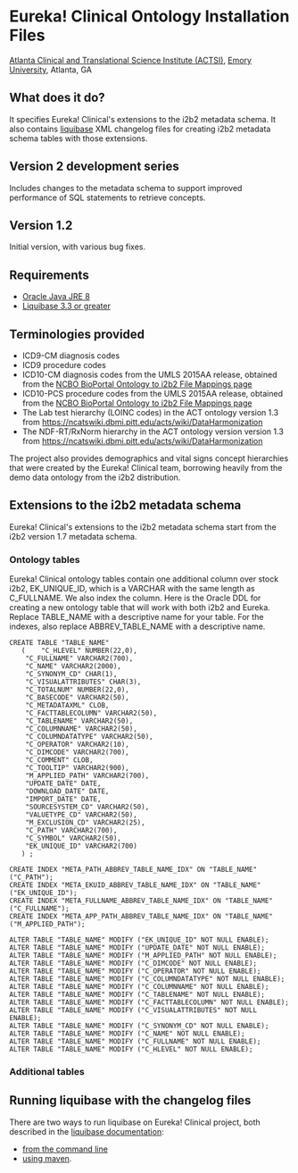 # Eureka! Clinical Ontology Installation Files
[Atlanta Clinical and Translational Science Institute (ACTSI)](http://www.actsi.org), [Emory University](http://www.emory.edu), Atlanta, GA

## What does it do?
It specifies Eureka! Clinical's extensions to the i2b2 metadata schema. It also contains [liquibase](http://liquibase.org) XML changelog files for creating i2b2 metadata schema tables with those extensions.

## Version 2 development series
Includes changes to the metadata schema to support improved performance of SQL statements to retrieve concepts.

## Version 1.2
Initial version, with various bug fixes.

## Requirements
* [Oracle Java JRE 8](http://www.oracle.com/technetwork/java/javase/overview/index.html)
* [Liquibase 3.3 or greater](http://www.liquibase.org/download/index.html)

## Terminologies provided
* ICD9-CM diagnosis codes 
* ICD9 procedure codes
* ICD10-CM diagnosis codes from the UMLS 2015AA release, obtained from the [NCBO BioPortal Ontology to i2b2 File Mappings page](http://i2b2.bioontology.org)
* ICD10-PCS procedure codes from the UMLS 2015AA release, obtained from the [NCBO BioPortal Ontology to i2b2 File Mappings page](http://i2b2.bioontology.org)
* The Lab test hierarchy (LOINC codes) in the ACT ontology version 1.3 from https://ncatswiki.dbmi.pitt.edu/acts/wiki/DataHarmonization
* The NDF-RT/RxNorm hierarchy in the ACT ontology version version 1.3 from https://ncatswiki.dbmi.pitt.edu/acts/wiki/DataHarmonization

The project also provides demographics and vital signs concept hierarchies that were created by the Eureka! Clinical team, borrowing heavily from the demo data ontology from the i2b2 distribution.

## Extensions to the i2b2 metadata schema
Eureka! Clinical's extensions to the i2b2 metadata schema start from the i2b2 version 1.7 metadata schema.

### Ontology tables
Eureka! Clinical ontology tables contain one additional column over stock i2b2, EK_UNIQUE_ID, which is a VARCHAR with the same length as C_FULLNAME. We also index the column. Here is the Oracle DDL for creating a new ontology table that will work with both i2b2 and Eureka. Replace TABLE_NAME with a descriptive name for your table. For the indexes, also replace ABBREV_TABLE_NAME with a descriptive name.
```
CREATE TABLE "TABLE_NAME" 
   (	"C_HLEVEL" NUMBER(22,0), 
	"C_FULLNAME" VARCHAR2(700), 
	"C_NAME" VARCHAR2(2000), 
	"C_SYNONYM_CD" CHAR(1), 
	"C_VISUALATTRIBUTES" CHAR(3), 
	"C_TOTALNUM" NUMBER(22,0), 
	"C_BASECODE" VARCHAR2(50), 
	"C_METADATAXML" CLOB, 
	"C_FACTTABLECOLUMN" VARCHAR2(50), 
	"C_TABLENAME" VARCHAR2(50), 
	"C_COLUMNNAME" VARCHAR2(50), 
	"C_COLUMNDATATYPE" VARCHAR2(50), 
	"C_OPERATOR" VARCHAR2(10), 
	"C_DIMCODE" VARCHAR2(700), 
	"C_COMMENT" CLOB, 
	"C_TOOLTIP" VARCHAR2(900), 
	"M_APPLIED_PATH" VARCHAR2(700), 
	"UPDATE_DATE" DATE, 
	"DOWNLOAD_DATE" DATE, 
	"IMPORT_DATE" DATE, 
	"SOURCESYSTEM_CD" VARCHAR2(50), 
	"VALUETYPE_CD" VARCHAR2(50), 
	"M_EXCLUSION_CD" VARCHAR2(25), 
	"C_PATH" VARCHAR2(700), 
	"C_SYMBOL" VARCHAR2(50), 
	"EK_UNIQUE_ID" VARCHAR2(700)
   ) ;
 
CREATE INDEX "META_PATH_ABBREV_TABLE_NAME_IDX" ON "TABLE_NAME" ("C_PATH");
CREATE INDEX "META_EKUID_ABBREV_TABLE_NAME_IDX" ON "TABLE_NAME" ("EK_UNIQUE_ID");
CREATE INDEX "META_FULLNAME_ABBREV_TABLE_NAME_IDX" ON "TABLE_NAME" ("C_FULLNAME");
CREATE INDEX "META_APP_PATH_ABBREV_TABLE_NAME_IDX" ON "TABLE_NAME" ("M_APPLIED_PATH");

ALTER TABLE "TABLE_NAME" MODIFY ("EK_UNIQUE_ID" NOT NULL ENABLE);
ALTER TABLE "TABLE_NAME" MODIFY ("UPDATE_DATE" NOT NULL ENABLE);
ALTER TABLE "TABLE_NAME" MODIFY ("M_APPLIED_PATH" NOT NULL ENABLE);
ALTER TABLE "TABLE_NAME" MODIFY ("C_DIMCODE" NOT NULL ENABLE);
ALTER TABLE "TABLE_NAME" MODIFY ("C_OPERATOR" NOT NULL ENABLE);
ALTER TABLE "TABLE_NAME" MODIFY ("C_COLUMNDATATYPE" NOT NULL ENABLE);
ALTER TABLE "TABLE_NAME" MODIFY ("C_COLUMNNAME" NOT NULL ENABLE);
ALTER TABLE "TABLE_NAME" MODIFY ("C_TABLENAME" NOT NULL ENABLE);
ALTER TABLE "TABLE_NAME" MODIFY ("C_FACTTABLECOLUMN" NOT NULL ENABLE);
ALTER TABLE "TABLE_NAME" MODIFY ("C_VISUALATTRIBUTES" NOT NULL ENABLE);
ALTER TABLE "TABLE_NAME" MODIFY ("C_SYNONYM_CD" NOT NULL ENABLE);
ALTER TABLE "TABLE_NAME" MODIFY ("C_NAME" NOT NULL ENABLE);
ALTER TABLE "TABLE_NAME" MODIFY ("C_FULLNAME" NOT NULL ENABLE);
ALTER TABLE "TABLE_NAME" MODIFY ("C_HLEVEL" NOT NULL ENABLE);
```
### Additional tables


## Running liquibase with the changelog files
There are two ways to run liquibase on Eureka! Clinical project, both described in the [liquibase documentation](http://www.liquibase.org/documentation/index.html):
* [from the command line](http://www.liquibase.org/documentation/command_line.html)
* [using maven](http://www.liquibase.org/documentation/maven/index.html).

